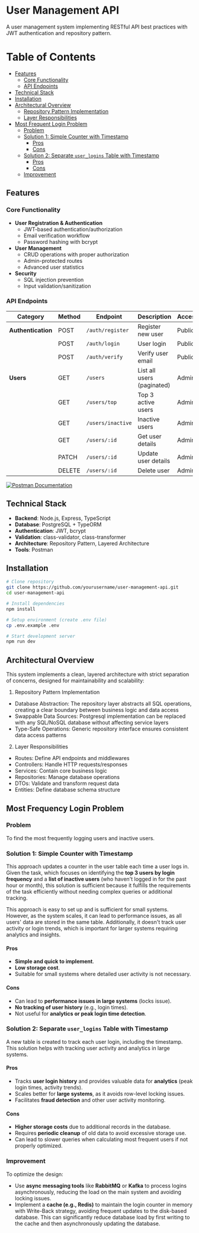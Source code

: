 # User Management API

A user management system implementing RESTful API best practices with JWT authentication and repository pattern.

# Table of Contents

- [Features](#features)
  - [Core Functionality](#core-functionality)
  - [API Endpoints](#api-endpoints)
- [Technical Stack](#technical-stack)
- [Installation](#installation)
- [Architectural Overview](#architectural-overview)
  - [Repository Pattern Implementation](#repository-pattern-implementation)
  - [Layer Responsibilities](#layer-responsibilities)
- [Most Frequent Login Problem](#most-frequency-login-problem)
  - [Problem](#problem)
  - [Solution 1: Simple Counter with Timestamp](#solution-1-simple-counter-with-timestamp)
    - [Pros](#pros)
    - [Cons](#cons)
  - [Solution 2: Separate `user_logins` Table with Timestamp](#solution-2-separate-user_logins-table-with-timestamp)
    - [Pros](#pros-1)
    - [Cons](#cons-1)
  - [Improvement](#improvement)

## Features

### Core Functionality

- **User Registration & Authentication**
  - JWT-based authentication/authorization
  - Email verification workflow
  - Password hashing with bcrypt
- **User Management**
  - CRUD operations with proper authorization
  - Admin-protected routes
  - Advanced user statistics
- **Security**
  - SQL injection prevention
  - Input validation/sanitization

### API Endpoints

| Category           | Method | Endpoint          | Description                | Access |
| ------------------ | ------ | ----------------- | -------------------------- | ------ |
| **Authentication** | POST   | `/auth/register`  | Register new user          | Public |
|                    | POST   | `/auth/login`     | User login                 | Public |
|                    | POST   | `/auth/verify`    | Verify user email          | Public |
| **Users**          | GET    | `/users`          | List all users (paginated) | Admin  |
|                    | GET    | `/users/top`      | Top 3 active users         | Admin  |
|                    | GET    | `/users/inactive` | Inactive users             | Admin  |
|                    | GET    | `/users/:id`      | Get user details           | Admin  |
|                    | PATCH  | `/users/:id`      | Update user details        | Admin  |
|                    | DELETE | `/users/:id`      | Delete user                | Admin  |

[![Postman Documentation](https://img.shields.io/badge/Postman-API_Documentation-FF6C37?logo=postman)](https://documenter.getpostman.com/view/36996315/2sAYX2NjDy)

## Technical Stack

- **Backend**: Node.js, Express, TypeScript
- **Database**: PostgreSQL + TypeORM
- **Authentication**: JWT, bcrypt
- **Validation**: class-validator, class-transformer
- **Architecture**: Repository Pattern, Layered Architecture
- **Tools**: Postman

## Installation

```bash
# Clone repository
git clone https://github.com/yourusername/user-management-api.git
cd user-management-api

# Install dependencies
npm install

# Setup environment (create .env file)
cp .env.example .env

# Start development server
npm run dev
```

## Architectural Overview

This system implements a clean, layered architecture with strict separation of concerns, designed for maintainability and scalability:

1. Repository Pattern Implementation

- Database Abstraction: The repository layer abstracts all SQL operations, creating a clear boundary between business logic and data access
- Swappable Data Sources: Postgresql implementation can be replaced with any SQL/NoSQL database without affecting service layers
- Type-Safe Operations: Generic repository interface ensures consistent data access patterns

2. Layer Responsibilities

- Routes: Define API endpoints and middlewares
- Controllers: Handle HTTP requests/responses
- Services: Contain core business logic
- Repositories: Manage database operations
- DTOs: Validate and transform request data
- Entities: Define database schema structure

## Most Frequency Login Problem

### Problem

To find the most frequently logging users and inactive users.

### Solution 1: Simple Counter with Timestamp

This approach updates a counter in the user table each time a user logs in. Given the task, which focuses on identifying the **top 3 users by login frequency** and a **list of inactive users** (who haven't logged in for the past hour or month), this solution is sufficient because it fulfills the requirements of the task efficiently without needing complex queries or additional tracking.

This approach is easy to set up and is sufficient for small systems. However, as the system scales, it can lead to performance issues, as all users' data are stored in the same table. Additionally, it doesn't track user activity or login trends, which is important for larger systems requiring analytics and insights.

#### Pros

- **Simple and quick to implement**.
- **Low storage cost**.
- Suitable for small systems where detailed user activity is not necessary.

#### Cons

- Can lead to **performance issues in large systems** (locks issue).
- **No tracking of user history** (e.g., login times).
- Not useful for **analytics or peak login time detection**.

### Solution 2: Separate `user_logins` Table with Timestamp

A new table is created to track each user login, including the timestamp. This solution helps with tracking user activity and analytics in large systems.

#### Pros

- Tracks **user login history** and provides valuable data for **analytics** (peak login times, activity trends).
- Scales better for **large systems**, as it avoids row-level locking issues.
- Facilitates **fraud detection** and other user activity monitoring.

#### Cons

- **Higher storage costs** due to additional records in the database.
- Requires **periodic cleanup** of old data to avoid excessive storage use.
- Can lead to slower queries when calculating most frequent users if not properly optimized.

### Improvement

To optimize the design:

- Use **async messaging tools** like **RabbitMQ** or **Kafka** to process logins asynchronously, reducing the load on the main system and avoiding locking issues.
- Implement a **cache (e.g., Redis)** to maintain the login counter in memory with Write-Back strategy, avoiding frequent updates to the disk-based database. This can significantly reduce database load by first writing to the cache and then asynchronously updating the database.
